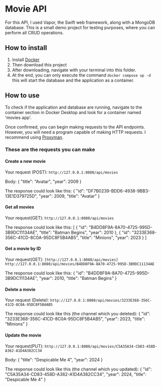 # Movie API
For this API, I used Vapor, the Swift web framework, along with a MongoDB database. This is a small demo project for testing purposes, where you can perform all CRUD operations.

## How to install
1. Install [Docker][1]
2. Then download this project 
3. After downloading, navigate with your terminal into this folder.
4. At the end, you can only execute the command `docker compose up -d` this will start the database and the application as a container. 


## How to use
To check if the application and database are running, navigate to the container section in Docker Desktop and look for a container named 'movies app'.

Once confirmed, you can begin making requests to the API endpoints. However, you will need a program capable of making HTTP requests. I recommend using [Proxyman][2]. 

### These are the requests you can make
#### Create a new movie 
Your request (POST):
`http://127.0.0.1:8080/api/movies`

Body:
	{
	  "title": "Avatar",
	  "year": 2009
	} 

The response could look like this:
	{
	  "id": "DF7B0239-BDD6-4938-9BB3-13E1D379725D",
	  "year": 2009,
	  "title": "Avatar"
	}


#### Get all movies
Your request(GET):
`http://127.0.0.1:8080/api/movies` 

The response could look like this:
	[
	  {
		"id": "B4DD8F9A-8A70-4725-995D-3B9DC11134AE",
		"title": "Batman Begins",
		"year": 2010
	  },
	  {
		"id": "3233E368-356C-41CD-8C0A-95DC8F5B4AB5",
		"title": "Minions",
		"year": 2023
	  }
	]


#### Get a movie by ID
Your request(GET):
`[http://127.0.0.1:8080/api/movies] http://127.0.0.1:8080/api/movies/B4DD8F9A-8A70-4725-995D-3B9DC11134AE ` 

The response could look like this:
	{
	  "id": "B4DD8F9A-8A70-4725-995D-3B9DC11134AE",
	  "year": 2010,
	  "title": "Batman Begins"
	}

#### Delete a movie
Your request (Delete):
`http://127.0.0.1:8080/api/movies/3233E368-356C-41CD-8C0A-95DC8F5B4AB5 `

The response could look like this (the channel which you deleted):
	{
	  "id": "3233E368-356C-41CD-8C0A-95DC8F5B4AB5",
	  "year": 2023,
	  "title": "Minions"
	}


#### Update the movie
Your request(PUT):
`http://127.0.0.1:8080/api/movies/C5A35A34-CD83-458D-A362-A1D4A382CC34`

Body:
	{
	  "title": "Despicable Me 4",
	  "year": 2024
	}

The response could look like this (the channel which you updated):
	{
	  "id": "C5A35A34-CD83-458D-A362-A1D4A382CC34",
	  "year": 2024,
	  "title": "Despicable Me 4"
	}

[1]:	https://www.docker.com/products/docker-desktop/
[2]:	https://proxyman.io/